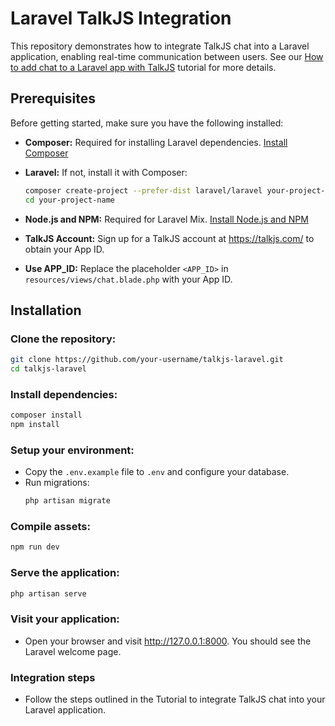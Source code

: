 # Laravel TalkJS Integration

This repository demonstrates how to integrate TalkJS chat into a Laravel application, enabling real-time communication between users. See our [How to add chat to a Laravel app with TalkJS](https://talkjs.com/resources/how-to-add-chat-to-a-laravel-app-with-talkjs/) tutorial for more details.

## Prerequisites

Before getting started, make sure you have the following installed:

- **Composer:** Required for installing Laravel dependencies. [Install Composer](https://getcomposer.org/download/)
  
- **Laravel:** If not, install it with Composer:
  ```bash
  composer create-project --prefer-dist laravel/laravel your-project-name
  cd your-project-name
- **Node.js and NPM:** Required for Laravel Mix. [Install Node.js and NPM](https://docs.npmjs.com/downloading-and-installing-node-js-and-npm)

- **TalkJS Account:** Sign up for a TalkJS account at https://talkjs.com/ to obtain your App ID.

- **Use APP_ID:** Replace the placeholder `<APP_ID>` in `resources/views/chat.blade.php` with your App ID.

## Installation

### Clone the repository:

```bash
git clone https://github.com/your-username/talkjs-laravel.git
cd talkjs-laravel
```

### Install dependencies:
```bash
composer install
npm install
```

### Setup your environment:

-  Copy the `.env.example` file to `.env` and configure your database.
- Run migrations:
  ```bash
  php artisan migrate
  ```

### Compile assets:
  ```bash
  npm run dev
  ```
### Serve the application:
  ```bash
  php artisan serve
  ```
### Visit your application:
- Open your browser and visit http://127.0.0.1:8000. You should see the Laravel welcome page.

### Integration steps
- Follow the steps outlined in the Tutorial to integrate TalkJS chat into your Laravel application.
